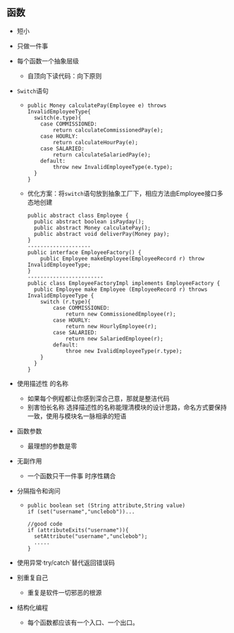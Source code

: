 ## 函数

* 短小

* 只做一件事

* 每个函数一个抽象层级

  * 自顶向下读代码：向下原则

* `Switch`语句

  * ```
    public Money calculatePay(Employee e) throws InvalidEmployeeType{
      switch(e.type){
        case COMMISSIONED:
        	return calculateCommissionedPay(e);
        case HOURLY:
        	return calculateHourPay(e);
        case SALARIED:
        	return calculateSalariedPay(e);
        default:
        	throw new InvalidEmployeeType(e.type);
      }
    }
    ```

  * 优化方案：将`switch`语句放到抽象工厂下，相应方法由Employee接口多态地创建

    ```
    public abstract class Employee {
      public abstract boolean isPayday();
      public abstract Money calculatePay();
      public abstract void deliverPay(Money pay);
    }
    --------------------
    public interface EmployeeFactory() {
    	public Employee makeEmployee(EmployeeRecord r) throw InvalidEmployeeType;
    }
    ------------------------
    public class EmployeeFactoryImpl implements EmployeeFactory {
      public Employee make Employee (EmployeeRecord r) throws InvalidEmployeeType {
        switch (r.type){
    		case COMMISSIONED:
    			return new CommissionedEmployee(r);
    		case HOURLY:
    			return new HourlyEmployee(r);
    		case SALARIED:
    			return new SalariedEmployee(r);
    		default:
    			throe new IvalidEmployeeType(r.type);
    	}
      }
    }
    ```

* 使用描述性 的名称

  * 如果每个例程都让你感到深合己意，那就是整洁代码
  * 别害怕长名称    选择描述性的名称能理清模块的设计思路，命名方式要保持一致，使用与模块名一脉相承的短语

* 函数参数

  * 最理想的参数是零

* 无副作用

  * 一个函数只干一件事   时序性耦合

* 分隔指令和询问

  * ```
    public boolean set (String attribute,String value)
    if (set("username","unclebob"))...

    //good code
    if (attributeExits("username")){
      setAttribute("username","unclebob");
      .....
    }
    ```

* 使用异常·try/catch`替代返回错误码

* 别重复自己

  * 重复是软件一切邪恶的根源

* 结构化编程

  * 每个函数都应该有一个入口、一个出口。